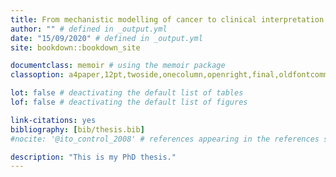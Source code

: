 ```yaml
--- 
title: From mechanistic modelling of cancer to clinical interpretation and impact evaluation
author: "" # defined in _output.yml
date: "15/09/2020" # defined in _output.yml
site: bookdown::bookdown_site

documentclass: memoir # using the memoir package
classoption: a4paper,12pt,twoside,onecolumn,openright,final,oldfontcommands

lot: false # deactivating the default list of tables
lof: false # deactivating the default list of figures

link-citations: yes
bibliography: [bib/thesis.bib]
#nocite: '@ito_control_2008' # references appearing in the references section but not in text

description: "This is my PhD thesis."
---
```










